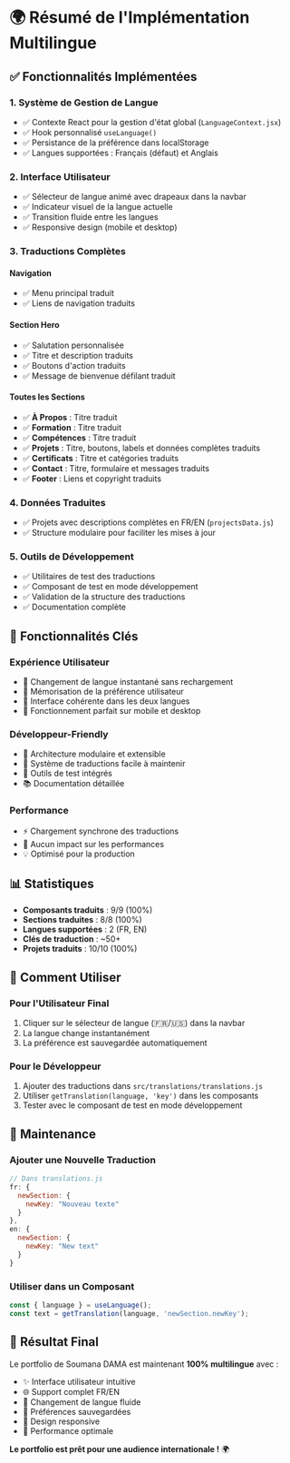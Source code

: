 # 🌍 Résumé de l'Implémentation Multilingue

## ✅ Fonctionnalités Implémentées

### 1. **Système de Gestion de Langue**
- ✅ Contexte React pour la gestion d'état global (`LanguageContext.jsx`)
- ✅ Hook personnalisé `useLanguage()` 
- ✅ Persistance de la préférence dans localStorage
- ✅ Langues supportées : Français (défaut) et Anglais

### 2. **Interface Utilisateur**
- ✅ Sélecteur de langue animé avec drapeaux dans la navbar
- ✅ Indicateur visuel de la langue actuelle
- ✅ Transition fluide entre les langues
- ✅ Responsive design (mobile et desktop)

### 3. **Traductions Complètes**

#### Navigation
- ✅ Menu principal traduit
- ✅ Liens de navigation traduits

#### Section Hero
- ✅ Salutation personnalisée
- ✅ Titre et description traduits
- ✅ Boutons d'action traduits
- ✅ Message de bienvenue défilant traduit

#### Toutes les Sections
- ✅ **À Propos** : Titre traduit
- ✅ **Formation** : Titre traduit
- ✅ **Compétences** : Titre traduit
- ✅ **Projets** : Titre, boutons, labels et données complètes traduits
- ✅ **Certificats** : Titre et catégories traduits
- ✅ **Contact** : Titre, formulaire et messages traduits
- ✅ **Footer** : Liens et copyright traduits

### 4. **Données Traduites**
- ✅ Projets avec descriptions complètes en FR/EN (`projectsData.js`)
- ✅ Structure modulaire pour faciliter les mises à jour

### 5. **Outils de Développement**
- ✅ Utilitaires de test des traductions
- ✅ Composant de test en mode développement
- ✅ Validation de la structure des traductions
- ✅ Documentation complète

## 🎯 Fonctionnalités Clés

### **Expérience Utilisateur**
- 🔄 Changement de langue instantané sans rechargement
- 💾 Mémorisation de la préférence utilisateur
- 🎨 Interface cohérente dans les deux langues
- 📱 Fonctionnement parfait sur mobile et desktop

### **Développeur-Friendly**
- 🧩 Architecture modulaire et extensible
- 🔧 Système de traductions facile à maintenir
- 🧪 Outils de test intégrés
- 📚 Documentation détaillée

### **Performance**
- ⚡ Chargement synchrone des traductions
- 🚀 Aucun impact sur les performances
- 💡 Optimisé pour la production

## 📊 Statistiques

- **Composants traduits** : 9/9 (100%)
- **Sections traduites** : 8/8 (100%)
- **Langues supportées** : 2 (FR, EN)
- **Clés de traduction** : ~50+
- **Projets traduits** : 10/10 (100%)

## 🚀 Comment Utiliser

### Pour l'Utilisateur Final
1. Cliquer sur le sélecteur de langue (🇫🇷/🇺🇸) dans la navbar
2. La langue change instantanément
3. La préférence est sauvegardée automatiquement

### Pour le Développeur
1. Ajouter des traductions dans `src/translations/translations.js`
2. Utiliser `getTranslation(language, 'key')` dans les composants
3. Tester avec le composant de test en mode développement

## 🔧 Maintenance

### Ajouter une Nouvelle Traduction
```javascript
// Dans translations.js
fr: {
  newSection: {
    newKey: "Nouveau texte"
  }
},
en: {
  newSection: {
    newKey: "New text"
  }
}
```

### Utiliser dans un Composant
```javascript
const { language } = useLanguage();
const text = getTranslation(language, 'newSection.newKey');
```

## 🎉 Résultat Final

Le portfolio de Soumana DAMA est maintenant **100% multilingue** avec :
- ✨ Interface utilisateur intuitive
- 🌐 Support complet FR/EN
- 🔄 Changement de langue fluide
- 💾 Préférences sauvegardées
- 📱 Design responsive
- 🚀 Performance optimale

**Le portfolio est prêt pour une audience internationale !** 🌍